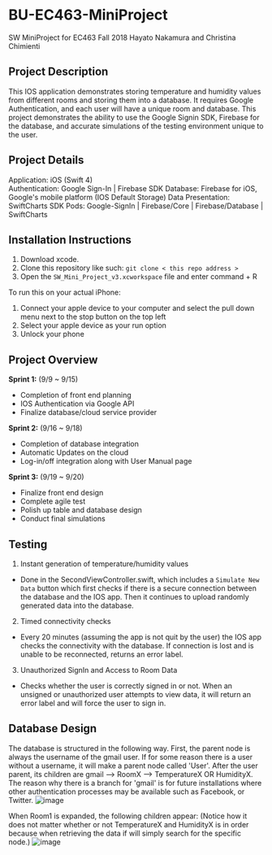 # BU-EC463-MiniProject



SW MiniProject for EC463 Fall 2018
Hayato Nakamura and Christina Chimienti

## Project Description
This IOS application demonstrates storing temperature and humidity values from different rooms and storing them into a database. It requires Google Authentication, and each user will have a unique room and database. This project demonstrates the ability to use the Google Signin SDK, Firebase for the database, and accurate simulations of the testing environment unique to the user.

## Project Details

Application: iOS (Swift 4)  
Authentication: Google Sign-In | Firebase SDK
Database: Firebase for iOS, Google's mobile platform (IOS Default Storage)
Data Presentation: SwiftCharts SDK
Pods: Google-SignIn | Firebase/Core | Firebase/Database | SwiftCharts

## Installation Instructions
1. Download xcode.
2. Clone this repository like such: `git clone < this repo address > `
3. Open the `SW_Mini_Project_v3.xcworkspace` file and enter command + R

To run this on your actual iPhone:
1. Connect your apple device to your computer and select the pull down menu next to the stop button on the top left
2. Select your apple device as your run option
3. Unlock your phone

## Project Overview

**Sprint 1:** (9/9 ~ 9/15)

* Completion of front end planning
* IOS Authentication via Google API
* Finalize database/cloud service provider

**Sprint 2:** (9/16 ~ 9/18)

* Completion of database integration
* Automatic Updates on the cloud
* Log-in/off integration along with User Manual page

**Sprint 3:** (9/19 ~ 9/20)

* Finalize front end design
* Complete agile test
* Polish up table and database design
* Conduct final simulations

## Testing
1. Instant generation of temperature/humidity values
 - Done in the SecondViewController.swift, which includes a `Simulate New Data` button which first checks if there is a secure connection between the database and the IOS app. Then it continues to upload randomly generated data into the database.
 
2. Timed connectivity checks
- Every 20 minutes (assuming the app is not quit by the user) the IOS app checks the connectivity with the database. If connection is lost and is unable to be reconnected, returns an error label.

3. Unauthorized SignIn and Access to Room Data
 - Checks whether the user is correctly signed in or not. When an unsigned or unauthorized user attempts to view data, it will return an error label and will force the user to sign in.

## Database Design
The database is structured in the following way. First, the parent node is always the username of the gmail user. If for some reason there is a user without a username, it will make a parent node called 'User'. After the user parent, its children are gmail --> RoomX --> TemperatureX OR HumidityX. The reason why there is a branch for 'gmail' is for future installations where other authentication processes may be available such as Facebook, or Twitter. 
![image](https://user-images.githubusercontent.com/33381712/45839492-82546580-bce2-11e8-8755-6a8bcc877df8.png)

When Room1 is expanded, the following children appear: (Notice how it does not matter whether or not TemperatureX and HumidityX is in order because when retrieving the data if will simply search for the specific node.)
![image](https://user-images.githubusercontent.com/33381712/45839715-1f170300-bce3-11e8-9139-10e4ee20d4a0.png)
